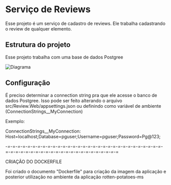 # Serviço de Reviews

Esse projeto é um serviço de cadastro de reviews. Ele trabalha cadastrando o review de qualquer elemento.

## Estrutura do projeto

Esse projeto trabalha com uma base de dados Postgree 

![Diagrama](./img/diagrama.png)

## Configuração

É preciso determinar a connection string pra que ele acesse o banco de dados Postgree. Isso pode ser feito alterando o arquivo src/Review.Web/appsettings.json ou definindo como variável de ambiente (ConnectionStrings__MyConnection)

Exemplo:

ConnectionStrings__MyConnection: Host=localhost;Database=pguser;Username=pguser;Password=Pg@123;


-*=-*=-*=-*=-*=-*=-*=-*=-*=-*=-*=-*=-*=-*=-*=-*=-*=-*=-*=-*=-*=-*=-*=-*=-*=-*=-*=-*=-*=-*=-*=-*=-*=-*=-*=-*=-*=-*=-*=-*=-*=-*=-*=-*=-*=-*=-*=-*=-*=-*=-*=-*=-*=-*=

CRIAÇÃO DO DOCKERFILE

Foi criado o documento "Dockerfile" para criação da imagem da aplicação e posterior utilização no ambiente da aplicação rotten-potatoes-ms